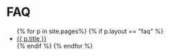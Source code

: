 FAQ
===
<ul>
{% for p in site.pages%}
    {% if p.layout == "faq" %}
        <li><a href="{{p.url}}">{{ p.title }}</a></li>
    {% endif %}
{% endfor %}
</ul>
